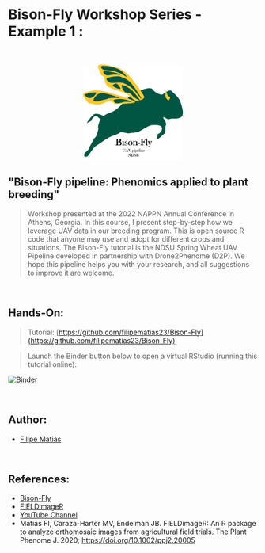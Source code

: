 # Bison-Fly Workshop Series - Example 1 : 

<br />

<p align="center">
<a href="https://github.com/filipematias23/Bison-Fly"><img src="https://raw.githubusercontent.com/filipematias23/images/master/readme/BisonFly.jpg" width=40% height=40% title="Watch the video"></a>
</p>

## "Bison-Fly pipeline: Phenomics applied to plant breeding"

> Workshop presented at the 2022 NAPPN Annual Conference in Athens, Georgia. In this course, I present step-by-step how we leverage UAV data in our breeding program. This is open source R code that anyone may use and adopt for different crops and situations. The Bison-Fly tutorial is the NDSU Spring Wheat UAV Pipeline developed in partnership with Drone2Phenome (D2P). We hope this pipeline helps you with your research, and all suggestions to improve it are welcome. 

<br />

## Hands-On:

> Tutorial: [https://github.com/filipematias23/Bison-Fly](https://github.com/filipematias23/Bison-Fly)

> Launch the Binder button below to open a virtual RStudio (running this tutorial online):

[![Binder](https://mybinder.org/badge_logo.svg)](https://mybinder.org/v2/gh/filipematias23/Bison-Fly_Workshop_01.git/main?urlpath=rstudio)

<br />

## Author: 
* [Filipe Matias](https://github.com/filipematias23)

<br />

## References:
* [Bison-Fly](https://github.com/filipematias23/Bison-Fly)
* [FIELDimageR](https://github.com/OpenDroneMap/FIELDimageR)
* [YouTube Channel](https://www.youtube.com/channel/UCeOLCtHrnh2tOosDdRobe8g?view_as=subscriber)
* Matias FI, Caraza-Harter MV, Endelman JB. FIELDimageR: An R package to analyze orthomosaic images from agricultural field trials. The Plant Phenome J. 2020; https://doi.org/10.1002/ppj2.20005


